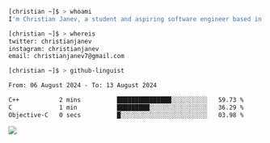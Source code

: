 ```bash
[christian ~]$ > whoami
I'm Christian Janev, a student and aspiring software engineer based in Chicago, IL
```
```bash
[christian ~]$ > whereis
twitter: christianjanev
instagram: christianjanev
email: christianjanev7@gmail.com
```

```bash
[christian ~]$ > github-linguist
```
<!--START_SECTION:waka-->

```txt
From: 06 August 2024 - To: 13 August 2024

C++           2 mins          ███████████████░░░░░░░░░░   59.73 %
C             1 min           █████████░░░░░░░░░░░░░░░░   36.29 %
Objective-C   0 secs          █░░░░░░░░░░░░░░░░░░░░░░░░   03.98 %
```

<!--END_SECTION:waka-->

![](https://komarev.com/ghpvc/?username=christianjanev)
